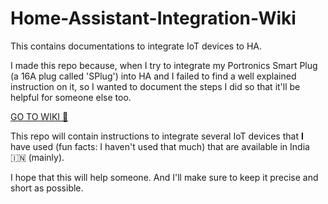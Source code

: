 # Home-Assistant-Integration-Wiki
This contains documentations to integrate IoT devices to HA.

I made this repo because, when I try to integrate my Portronics Smart Plug (a 16A plug called 'SPlug') into HA and I failed to find a well explained instruction on it, so I wanted to document the steps I did so that it'll be helpful for someone else too.

[ GO TO WIKI 📖 ](https://github.com/danyjoy/Home-Assistant-Integration-Docs/wiki/Portronics-Smart-Plug-16A-(Splug)#portronics-smart-plug-16a-splug-tuya-integration-cloud-based)

This repo will contain instructions to integrate several IoT devices that <b>I</b> have used (fun facts: I haven't used that much) that are available in India 🇮🇳 (mainly). 

I hope that this will help someone. And I'll make sure to keep it precise and short as possible. 
